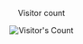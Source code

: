 <div align="center"> 
  <p>Visitor count</p>
  <img src="https://profile-counter.glitch.me/{NateChris14}/count.svg" alt="Visitor's Count" />
</div>
